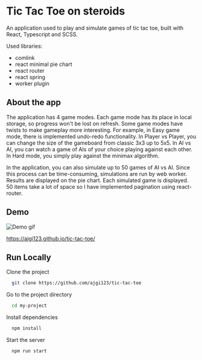 
# Tic Tac Toe on steroids

An application used to play and simulate games of tic tac toe, built with React, Typescript and SCSS.

Used libraries: 
- comlink
- react minimal pie chart
- react router
- react spring 
- worker plugin

## About the app 

The application has 4 game modes. Each game mode has its place in local storage, so progress won't be lost on refresh. Some game modes have twists to make gameplay
more interesting. For example, in Easy game mode, there is implemented undo-redo functionality. In Player vs Player, you can change the size of the gameboard from classic 3x3 up to 5x5.
In AI vs AI, you can watch a game of AIs of your choice playing against each other. In Hard mode, you simply play against the minimax algorithm.

In the application, you can also simulate up to 50 games of AI vs AI. Since this process can be time-consuming, simulations are run by web worker. Results are displayed on the pie chart. 
Each simulated game is displayed. 50 items take a lot of space so I have implemented pagination using react-router. 


## Demo

<img src="https://media.giphy.com/media/619ZWmPNX1lqVJqCzy/giphy.gif" title="Demo gif"/>

https://ajgi123.github.io/tic-tac-toe/


## Run Locally

Clone the project

```bash
  git clone https://github.com/ajgi123/tic-tac-toe
```

Go to the project directory

```bash
  cd my-project
```

Install dependencies

```bash
  npm install
```

Start the server

```bash
  npm run start
```

  
